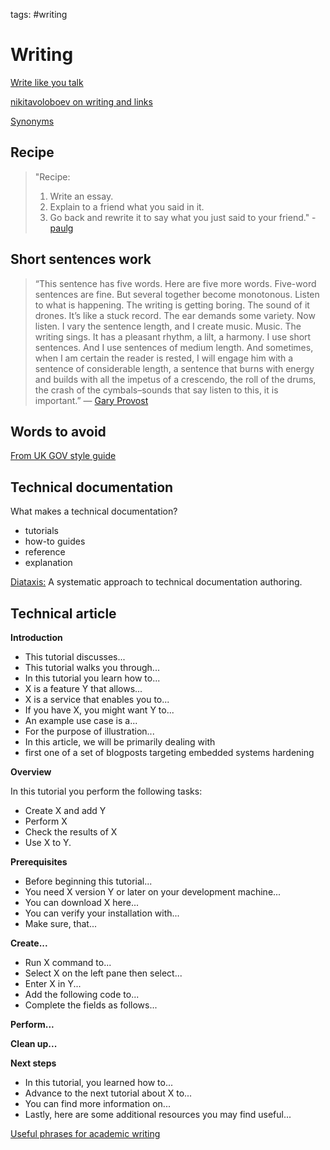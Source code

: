 tags: #writing

# Writing

[Write like you talk]

[nikitavoloboev on writing and links]

[Synonyms]

## Recipe

> "Recipe:
>
> 1.  Write an essay.
> 2.  Explain to a friend what you said in it.
> 3.  Go back and rewrite it to say what you just said to your
>     friend." - [paulg]

## Short sentences work

> “This sentence has five words. Here are five more words. Five-word
> sentences are fine. But several together become monotonous. Listen to
> what is happening. The writing is getting boring. The sound of it
> drones. It’s like a stuck record. The ear demands some variety. Now
> listen. I vary the sentence length, and I create music. Music. The
> writing sings. It has a pleasant rhythm, a lilt, a harmony. I use
> short sentences. And I use sentences of medium length. And sometimes,
> when I am certain the reader is rested, I will engage him with a
> sentence of considerable length, a sentence that burns with energy and
> builds with all the impetus of a crescendo, the roll of the drums, the
> crash of the cymbals–sounds that say listen to this, it is important.”
> ― [Gary Provost]

## Words to avoid

[From UK GOV style guide]

## Technical documentation

What makes a technical documentation?

-   tutorials
-   how-to guides
-   reference
-   explanation

[Diataxis:] A systematic approach to technical documentation authoring.

## Technical article

**Introduction**

-   This tutorial discusses...
-   This tutorial walks you through...
-   In this tutorial you learn how to...
-   X is a feature Y that allows...
-   X is a service that enables you to...
-   If you have X, you might want Y to...
-   An example use case is a...
-   For the purpose of illustration...
-   In this article, we will be primarily dealing with
-   first one of a set of blogposts targeting embedded systems hardening

**Overview**

In this tutorial you perform the following tasks:

-   Create X and add Y
-   Perform X
-   Check the results of X
-   Use X to Y.

**Prerequisites**

-   Before beginning this tutorial...
-   You need X version Y or later on your development machine...
-   You can download X here...
-   You can verify your installation with...
-   Make sure, that...

**Create...**

-   Run X command to...
-   Select X on the left pane then select...
-   Enter X in Y...
-   Add the following code to...
-   Complete the fields as follows...

**Perform...**

**Clean up...**

**Next steps**

-   In this tutorial, you learned how to...
-   Advance to the next tutorial about X to...
-   You can find more information on...
-   Lastly, here are some additional resources you may find useful...

[Useful phrases for academic writing]

  [Write like you talk]: http://www.paulgraham.com/talk.html
  [nikitavoloboev on writing and links]: https://wiki.nikiv.dev/writing/
  [Synonyms]: https://carefulwords.com/
  [paulg]: https://twitter.com/paulg/status/1376139287314493447
  [Gary Provost]: https://www.goodreads.com/quotes/373814-this-sentence-has-five-words-here-are-five-more-words
  [From UK GOV style guide]: https://www.gov.uk/guidance/style-guide/a-to-z-of-gov-uk-style#words-to-avoid
  [Diataxis:]: https://diataxis.fr
  [Useful phrases for academic writing]: http://www.ref-n-write.com/trial/how-to-write-a-research-paper-academic-phrasebank-vocabulary/
